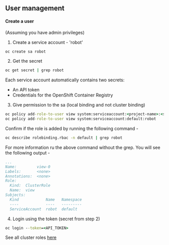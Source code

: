 ## User management

#### Create a user

(Assuming you have admin privileges)

1. Create a service account - 'robot'

```cmd
oc create sa robot
```

2. Get the secret

```cmd
oc get secret | grep robot
```

Each service account automatically contains two secrets:

- An API token
- Credentials for the OpenShift Container Registry

3. Give permission to the sa (local binding and not cluster binding)

```cmd
oc policy add-role-to-user view system:serviceaccount:<project-name>:<service-account>
oc policy add-role-to-user view system:serviceaccount:default:robot
```

Confirm if the role is added by running the following command - 

```cmd
oc describe rolebinding.rbac -n default | grep robot
```
For more information ru the above command without the grep. You will see the following output - 

```yaml
...
Name:         view-0
Labels:       <none>
Annotations:  <none>
Role:
  Kind:  ClusterRole
  Name:  view
Subjects:
  Kind            Name   Namespace
  ----            ----   ---------
  ServiceAccount  robot  default
 ```
 
4. Login using the token (secret from step 2)

```cmd
oc login --token=<API_TOKEN>
```


See all cluster roles [here](https://docs.openshift.com/container-platform/4.1/authentication/using-rbac.html#default-roles_using-rbac)
